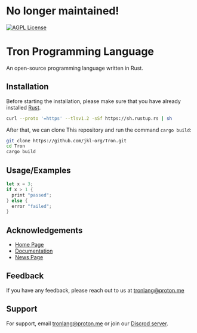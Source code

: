 # No longer maintained!

[![AGPL License](https://img.shields.io/badge/license-Apache%20v2-blue.svg)](https://github.com/jkl-org/Tron/blob/main/LICENSE)
# Tron Programming Language

An open-source programming language written in Rust.




## Installation


Before starting the installation, please make sure that you have already installed [Rust](https://www.rust-lang.org/tools/install).

```bash
curl --proto '=https' --tlsv1.2 -sSf https://sh.rustup.rs | sh
```

After that, we can clone This repository and run the command `cargo build`:

```bash
git clone https://github.com/jkl-org/Tron.git
cd Tron
cargo build
```

## Usage/Examples

```rs
let x = 3;
if x > 1 {
  print "passed";
} else {
  error "failed";
}
```


## Acknowledgements

 - [Home Page](https://tronlang.org/)
 - [Documentation](https://docs.tronlang.org/)
 - [News Page](https://news.tronlang.org/)


## Feedback

If you have any feedback, please reach out to us at tronlang@proton.me


## Support

For support, email tronlang@proton.me or join our [Discrod server](https://discord.com/invite/UgUaUPhzug).

